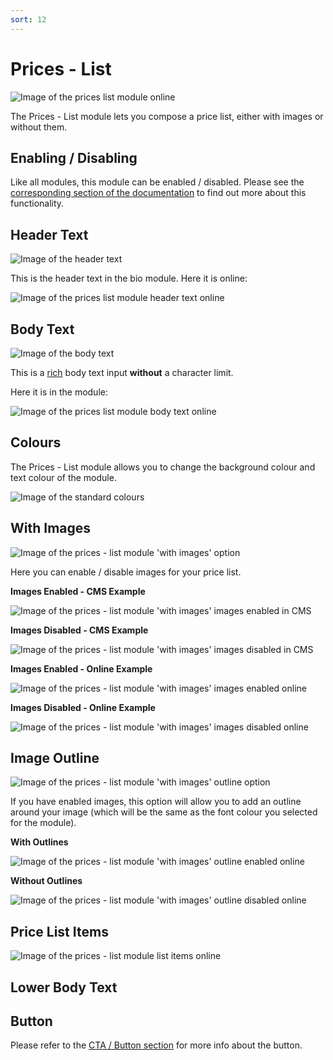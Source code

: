 ```yaml
---
sort: 12
---
```


# Prices - List

![Image of the prices list module online](https://raw.githubusercontent.com/pinkpigeondocs/Pink-Pigeon-Documentation/master/docs/6_Modules/images/12_prices_list_online.png)

The Prices - List module lets you compose a price list, either with images or without them.

## Enabling / Disabling

Like all modules, this module can be enabled / disabled. Please see the [corresponding section of the documentation][endis] to find out more about this functionality.

[endis]: https://pinkpigeondocs.github.io/Pink-Pigeon-Documentation/4_General_Components/4_enabling_disabling_modules.html

## Header Text

![Image of the header text](https://raw.githubusercontent.com/pinkpigeondocs/Pink-Pigeon-Documentation/master/docs/common_elements_images/header_text.png)

This is the header text in the bio module. Here it is online:

![Image of the prices list module header text online](https://raw.githubusercontent.com/pinkpigeondocs/Pink-Pigeon-Documentation/master/docs/6_Modules/images/12_prices_list_header_text_online.png)

## Body Text

![Image of the body text](https://raw.githubusercontent.com/pinkpigeondocs/Pink-Pigeon-Documentation/master/docs/common_elements_images/body_text.png)

This is a [rich](https://pinkpigeondocs.github.io/Pink-Pigeon-Documentation/4_General_Components/6_rich_text_editing.html) body text input **without** a character limit.

Here it is in the module:

![Image of the prices list module body text online](https://raw.githubusercontent.com/pinkpigeondocs/Pink-Pigeon-Documentation/master/docs/6_Modules/images/12_prices_list_body_text_online.png)

## Colours

The Prices - List module allows you to change the background colour and text colour of the module.

![Image of the standard colours](https://raw.githubusercontent.com/pinkpigeondocs/Pink-Pigeon-Documentation/master/docs/common_elements_images/standard_colours.png)

## With Images

![Image of the prices - list module 'with images' option](https://raw.githubusercontent.com/pinkpigeondocs/Pink-Pigeon-Documentation/master/docs/6_Modules/images/12_prices_list_with_images_option.png)

Here you can enable / disable images for your price list.

**Images Enabled - CMS Example**

![Image of the prices - list module 'with images' images enabled in CMS](https://raw.githubusercontent.com/pinkpigeondocs/Pink-Pigeon-Documentation/master/docs/6_Modules/images/12_prices_list_with_images_enabled.png)

**Images Disabled - CMS Example**

![Image of the prices - list module 'with images' images disabled in CMS](https://raw.githubusercontent.com/pinkpigeondocs/Pink-Pigeon-Documentation/master/docs/6_Modules/images/12_prices_list_with_images_disabled.png)

**Images Enabled - Online Example**

![Image of the prices - list module 'with images' images enabled online](https://raw.githubusercontent.com/pinkpigeondocs/Pink-Pigeon-Documentation/master/docs/6_Modules/images/12_prices_list_with_images_enabled_online.png)

**Images Disabled - Online Example**

![Image of the prices - list module 'with images' images disabled online](https://raw.githubusercontent.com/pinkpigeondocs/Pink-Pigeon-Documentation/master/docs/6_Modules/images/12_prices_list_with_images_disabled_online.png)


## Image Outline
![Image of the prices - list module 'with images' outline option](https://raw.githubusercontent.com/pinkpigeondocs/Pink-Pigeon-Documentation/master/docs/6_Modules/images/12_prices_list_image_outline.png)

If you have enabled images, this option will allow you to add an outline around your image (which will be the same as the font colour you selected for the module).

**With Outlines**

![Image of the prices - list module 'with images' outline enabled online](https://raw.githubusercontent.com/pinkpigeondocs/Pink-Pigeon-Documentation/master/docs/6_Modules/images/12_prices_list_image_outline_enabled_online.png)

**Without Outlines**

![Image of the prices - list module 'with images' outline disabled online](https://raw.githubusercontent.com/pinkpigeondocs/Pink-Pigeon-Documentation/master/docs/6_Modules/images/12_prices_list_image_outline_disabled_online.png)



## Price List Items

![Image of the prices - list module list items online](https://raw.githubusercontent.com/pinkpigeondocs/Pink-Pigeon-Documentation/master/docs/6_Modules/images/12_prices_list_items_online.png)



## Lower Body Text


## Button

Please refer to the [CTA / Button section](https://pinkpigeondocs.github.io/Pink-Pigeon-Documentation/4_General_Components/5_CTA_button.html) for more info about the button.